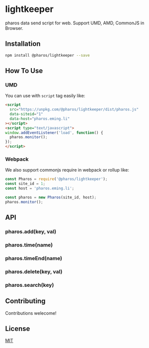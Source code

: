 # lightkeeper
pharos data send script for web. Support UMD, AMD, CommonJS in Browser.

## Installation

```sh
npm install @pharos/lightkeeper --save
```

## How To Use

### UMD

You can use with `script` tag easily like:

```html
<script 
  src="https://unpkg.com/@pharos/lightkeeper/dist/pharos.js"
  data-siteid="1"
  data-host="pharos.eming.li"  
></script>
<script type="text/javascript">
window.addEventListener('load', function() {
  pharos.monitor();
});
</script>
```

### Webpack

We also support commonjs require in webpack or rollup like:

```js
const Pharos = require('@pharos/lightkeeper');
const site_id = 1;
const host = 'pharos.eming.li';

const pharos = new Pharos(site_id, host);
pharos.monitor();
```

## API

### pharos.add(key, val)

### pharos.time(name)

### pharos.timeEnd(name)

### pharos.delete(key, val)

### pharos.search(key)

## Contributing

Contributions welecome!

## License

[MIT](https://github.com/thinkjs/lightkeeper/blob/master/LICENSE)